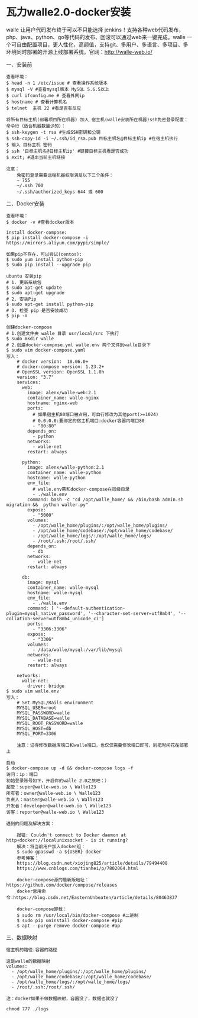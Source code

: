 # 瓦力walle2.0-docker安装
walle 让用户代码发布终于可以不只能选择 jenkins！支持各种web代码发布，php、java、python、go等代码的发布、回滚可以通过web来一键完成。walle 一个可自由配置项目，更人性化，高颜值，支持git、多用户、多语言、多项目、多环境同时部署的开源上线部署系统。官网：http://walle-web.io/

一、安装前

    查看环境：
    $ head -n 1 /etc/issue # 查看操作系统版本 
    $ mysql -V #查看mysql版本 MySQL 5.6.5以上
    $ curl ifconfig.me # 查看外网ip
    $ hostname # 查看计算机名
    $ telnet  主机 22 #看是否有反应
    
    将所有目标主机(部署项目所在机器) 加入 宿主机(walle安装所在机器)ssh免密登录配置：
    命令行（适合机器数量少的）：
    $ ssh-keygen -t rsa #生成SSH密钥和公钥
    $ ssh-copy-id -i ~/.ssh/id_rsa.pub 目标主机名@目标主机ip #在宿主机执行
    $ 输入 目标主机 密码
    $ ssh '目标主机名@目标主机ip' #链接目标主机看是否成功
    $ exit; #退出当前主机链接
    
    注意：
        免密码登录需要远程机器权限满足以下三个条件：
        ~ 755
        ~/.ssh 700
        ~/.ssh/authorized_keys 644 或 600
        
二、Docker安装
    
    查看环境：
    $ docker -v #查看docker版本

    install docker-compose:
    $ pip install docker-compose -i https://mirrors.aliyun.com/pypi/simple/
    
    如果pip不存在，可以尝试(centos):
    $ sudo yum install python-pip 
    $ sudo pip install --upgrade pip
    
    ubuntu 安装pip
    # 1. 更新系统包
    $ sudo apt-get update
    $ sudo apt-get upgrade
    # 2. 安装Pip
    $ sudo apt-get install python-pip
    # 3. 检查 pip 是否安装成功
    $ pip -V
    
    创建docker-compose
    # 1.创建文件夹 walle 目录 usr/local/src 下执行
    $ sudo mkdir walle
    # 2.创建docker-compose.yml walle.env 两个文件到walle目录下
    $ sudo vim docker-compose.yaml
    写入：
        # docker version:  18.06.0+
        # docker-compose version: 1.23.2+
        # OpenSSL version: OpenSSL 1.1.0h
        version: "3.7"
        services:
          web:
            image: alenx/walle-web:2.1
            container_name: walle-nginx
            hostname: nginx-web
            ports:
              # 如果宿主机80端口被占用，可自行修改为其他port(>=1024)
              # 0.0.0.0:要绑定的宿主机端口:docker容器内端口80
              - "80:80"
            depends_on:
              - python
            networks:
              - walle-net
            restart: always
        
          python:
            image: alenx/walle-python:2.1
            container_name: walle-python
            hostname: walle-python
            env_file:
              # walle.env需和docker-compose在同级目录
              - ./walle.env
            command: bash -c "cd /opt/walle_home/ && /bin/bash admin.sh migration &&  python waller.py"
            expose:
              - "5000"
            volumes:
              - /opt/walle_home/plugins/:/opt/walle_home/plugins/
              - /opt/walle_home/codebase/:/opt/walle_home/codebase/
              - /opt/walle_home/logs/:/opt/walle_home/logs/
              - /root/.ssh:/root/.ssh/
            depends_on:
              - db
            networks:
              - walle-net
            restart: always
        
          db:
            image: mysql
            container_name: walle-mysql
            hostname: walle-mysql
            env_file:
              - ./walle.env
            command: [ '--default-authentication-plugin=mysql_native_password', '--character-set-server=utf8mb4', '--collation-server=utf8mb4_unicode_ci']
            ports:
              - "3306:3306"
            expose:
              - "3306"
            volumes:
              - /data/walle/mysql:/var/lib/mysql
            networks:
              - walle-net
            restart: always
        
        networks:
          walle-net:
            driver: bridge
    $ sudo vim walle.env
    写入：
        # Set MySQL/Rails environment
        MYSQL_USER=root
        MYSQL_PASSWORD=walle
        MYSQL_DATABASE=walle
        MYSQL_ROOT_PASSWORD=walle
        MYSQL_HOST=db
        MYSQL_PORT=3306
        
        注意：记得修改数据库端口和walle端口，也仅仅需要修改端口即可，别把时间花在部署上
    
    启动
    $ docker-compose up -d && docker-compose logs -f
    访问：ip：端口 
    初始登录账号如下，开启你的walle 2.0之旅吧：）
    超管：super@walle-web.io \ Walle123
    所有者：owner@walle-web.io \ Walle123
    负责人：master@walle-web.io \ Walle123
    开发者：developer@walle-web.io \ Walle123
    访客：reporter@walle-web.io \ Walle123
    
    遇到的问题及解决方案：
    
        报错: Couldn't connect to Docker daemon at http+docker://localunixsocket - is it running?
        解决：将当前用户加入docker组：
        $ sudo gpasswd -a ${USER} docker
        参考博客：
        https://blog.csdn.net/xiojing825/article/details/79494408
        https://www.cnblogs.com/tianhei/p/7802064.html
        
        docker-compose源的最新版地址：https://github.com/docker/compose/releases
        docker常用命令:https://blog.csdn.net/EasternUnbeaten/article/details/80463837
        
        docker-compose卸载：
        $ sudo rm /usr/local/bin/docker-compose #二进制
        $ sudo pip uninstall docker-compose #pip
        $ apt --purge remove docker-compose #ap

三、数据映射

    宿主机的路径:容器的路径
    
    这是walle的数据映射
    volumes:
      - /opt/walle_home/plugins/:/opt/walle_home/plugins/
      - /opt/walle_home/codebase/:/opt/walle_home/codebase/
      - /opt/walle_home/logs/:/opt/walle_home/logs/
      - /root/.ssh:/root/.ssh/
      
    注：docker如果不做数据映射，容器没了，数据也就没了
    
    chmod 777 ./logs
